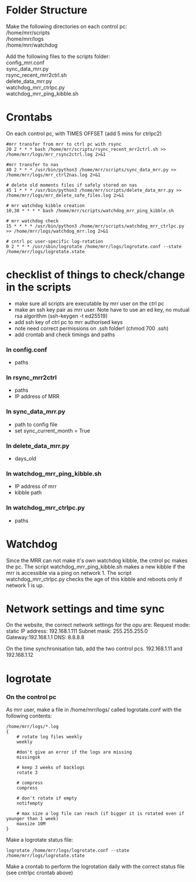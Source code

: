 # Folder Structure

Make the following directories on each control pc: \
/home/mrr/scripts \
/home/mrr/logs \
/home/mrr/watchdog

Add the following files to the scripts folder: \
config_mrr.conf \
sync_data_mrr.py \
rsync_recent_mrr2ctrl.sh\
delete_data_mrr.py \
watchdog_mrr_ctrlpc.py\
watchdog_mrr_ping_kibble.sh

# Crontabs

On each control pc, with TIMES OFFSET (add 5 mins for ctrlpc2)
```
#mrr transfer from mrr to ctrl pc with rsync
20 2 * * * bash /home/mrr/scripts/rsync_recent_mrr2ctrl.sh >> /home/mrr/logs/mrr_rsync2ctrl.log 2>&1

#mrr transfer to nas
40 2 * * * /usr/bin/python3 /home/mrr/scripts/sync_data_mrr.py >> /home/mrr/logs/mrr_ctrl2nas.log 2>&1

# delete old moments files if safely stored on nas
45 1 * * * /usr/bin/python3 /home/mrr/scripts/delete_data_mrr.py >> /home/mrr/logs/mrr_delete_safe_files.log 2>&1

# mrr watchdog kibble creation
10,30 * * * * bash /home/mrr/scripts/watchdog_mrr_ping_kibble.sh

# mrr watchdog check
15 * * * * /usr/bin/python3 /home/mrr/scripts/watchdog_mrr_ctrlpc.py >> /home/mrr/logs/watchdog_mrr.log 2>&1

# cntrl pc user-specific log-rotation
0 2 * * * /usr/sbin/logrotate /home/mrr/logs/logrotate.conf --state /home/mrr/logs/logrotate.state
```

# checklist of things to check/change in the scripts
- make sure all scripts are executable by mrr user on the ctrl pc
- make an ssh key pair as mrr user. Note have to use an ed key, no mutual rsa algorithm (ssh-keygen -t ed25519)
- add ssh key of ctrl pc to mrr authorised keys
- note need correct permissions on .ssh folder! (chmod 700 .ssh)
- add crontab and check timings and paths

### In config.conf
- paths

### In rsync_mrr2ctrl
- paths
- IP address of MRR

### In sync_data_mrr.py
- path to config file
- set sync_current_month = True

### In delete_data_mrr.py
- days_old

### In watchdog_mrr_ping_kibble.sh
- IP address of mrr
- kibble path

### In watchdog_mrr_ctrlpc.py
- paths

# Watchdog
Since the MRR can not make it's own watchdog kibble, the cntrol pc makes the pc. The script watchdog_mrr_ping_kibble.sh makes a new kibble if the mrr is accessible via a ping on network 1. The script watchdog_mrr_ctrlpc.py checks the age of this kibble and reboots only if network 1 is up.

# Network settings and time sync
On the website, the correct network settings for the opu are:
Request mode: static
IP address: 192.168.1.111
Subnet mask: 255.255.255.0
Gateway:192.168.1.1
DNS: 8.8.8.8

On the time synchronisation tab, add the two control pcs. 192.168.1.11 and 192.168.1.12

# logrotate

### On the control pc
As mrr user, make a file in /home/mrr/logs/ called logrotate.conf with the following contents:
```
/home/mrr/logs/*.log
{
    # rotate log files weekly
    weekly
    
    #don't give an error if the logs are missing
    missingok
    
    # keep 3 weeks of backlogs
    rotate 3
    
    # compress 
    compress
    
    # don't rotate if empty
    notifempty
    
    # max size a log file can reach (if bigger it is rotated even if younger than 1 week)
    maxsize 10M
}
```
Make a logrotate status file:
```
logrotate /home/mrr/logs/logrotate.conf --state /home/mrr/logs/logrotate.state
```
Make a crontab to perform the logrotation daily with the correct status file (see cntrlpc crontab above)



